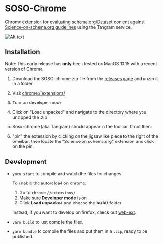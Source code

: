 # SOSO-Chrome

Chrome extension for evaluating [schema.org/Dataset](https://schema.org/Dataset) content against [Science-on-schema.org guidelines](https://science-on-schema.org/) using the Tangram service.

[![Alt text](https://i.imgur.com/EEOW5TR.gif)](https://www.youtube.com/watch?v=CxqB6HIiXPg)

## Installation

Note: This early release has **only** been tested on MacOS 10.15 with a recent version of Chrome.

1. Download the SOSO-chrome.zip file from the [releases page](https://github.com/datadavev/soso-chrome/releases) and unzip it in a folder

2. Visit [chrome://extensions/](chrome://extensions/)

3. Turn on developer mode

4. Click on "Load unpacked" and navigate to the directory where you unzipped the .zip

5. Soso-chrome (aka Tangram) should appear in the toolbar. If not then:

6. "pin" the extension by clicking on the jigsaw like piece to the right of the omnibar, then locate the "Science on schema.org" extension and click on the pin.



## Development

- `yarn start` to compile and watch the files for changes.

  To enable the autoreload on chrome:

  1. Go to `chrome://extensions/`
  1. Make sure **Developer mode** is on
  1. Click **Load unpacked** and choose the **build/** folder

  Instead, if you want to develop on firefox, check out [web-ext](https://github.com/mozilla/web-ext).

- `yarn build` to just compile the files.
- `yarn bundle` to compile the files and put them in a `.zip`, ready to be published.




